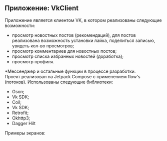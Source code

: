 <h2>Приложение: VkClient</h2>
<div class="content">
Приложение является клиентом VK, в котором реализованы следующие возможности:
    <ul>
        <li>просмотр новостных постов (рекомендаций), для постов реализована возможность установки лайка, поделиться записью, увидеть кол-во просмотров;</li>
        <li>просмотр комментариев для новостных постов;</li>
        <li>просмотр списка избранных новостей (доработка);</li>
        <li>просмотр профиля.</li>
    </ul>
  *Мессенджер и остальные функции в процессе разработки.<br>
  Проект реализован на Jetpack Compose с применением flow's (потоков).
Использованы следующие библиотеки:
    <ul>
        <li>Gson;</li>
        <li>Vk SDK;</li>
        <li>Coil;</li>
        <li>Vk SDK;</li>
        <li>Retrofit;</li>
        <li>Okhttp3;</li>
        <li>Dagger Hilt</li>
    </ul>
Примеры  экранов:
<div>
</div>
</div>
